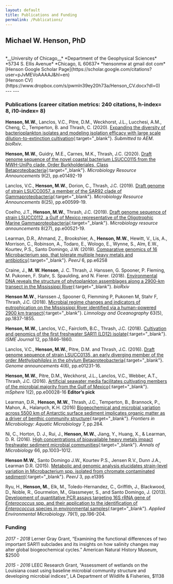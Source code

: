 ```yaml
---
layout: default
title: Publications and Funding
permalink: /Publications/
---
```

<script type='text/javascript' src='https://d1bxh8uas1mnw7.cloudfront.net/assets/embed.js'></script>


## Michael W. Henson, PhD

<br>
*__University of Chicago__*  
*Department of the Geophysical Sciences* 
*5734 S. Ellis Avenue*  
*Chicago, IL 60637*  
*hensonmw at gmail dot com*  

<br>
[Henson Google Scholar Page](https://scholar.google.com/citations?user=pJvMEVoAAAAJ&hl=en)
<br>
[Henson CV](https://www.dropbox.com/s/pwmln39ey20h73a/Henson_CV.docx?dl=0)
<br>
---
---
<br>

### Publications (career citation metrics: 240 citations, h-index= 8, i10-index= 8)

<div style="float: right; padding-left: 15px" class='altmetric-embed' data-badge-type='donut' data-link-target='_blank' data-doi="10.1101/2020.04.17.046896"></div>

**Henson, M.W.**, Lanclos, V.C., Pitre, D.M., Weckhorst, J.L., Lucchesi, A.M., Cheng, C., Temperton, B. and Thrash, C. (2020). [Expanding the diversity of bacterioplankton isolates and modeling isolation efficacy with large scale dilution-to-extinction cultivation](https://doi.org/10.1101/2020.04.17.046896){:target="_blank"}. *Submitted to AEM*. *bioRxiv*. 

<div style="float: right; padding-left: 15px" class='altmetric-embed' data-badge-type='donut' data-link-target='_blank' data-doi="10.1128/MRA.01492-19"></div>

**Henson, M.W.**, Guidry, M.E., Carnes, M.K., Thrash, J.C. (2020). [Draft genome sequence of the novel coastal bacterium LSUCC0115 from the MWH-UniPo clade, Order Burkholderiales, Class Betaproteobacteria](https://doi.org/10.1128/MRA.01492-19){:target="_blank"}. *Microbiology Resource Announcements* 9(2), pp.e01492-19

<div style="float: right; padding-left: 15px" class='altmetric-embed' data-badge-type='donut' data-link-target='_blank' data-doi="10.1128/genomeA.01231-16"></div>

Lanclos, V.C., **Henson, M.W.**, Dorion, C., Thrash, J.C. (2019). [Draft genome of strain LSUCC0057, a member of the SAR92 clade of Gammaproteobacteria](https://doi.org/10.1128/genomeA.01231-16){:target="_blank"}. *Microbiology Resource Announcements* 8(25), pp.e00599-19.

<div style="float: right; padding-left: 15px" class='altmetric-embed' data-badge-type='donut' data-link-target='_blank' data-doi="10.1128/MRA.00521-19"></div>

Coelho, J.T., **Henson, M.W.**, Thrash, J.C. (2019). [Draft genome sequence of strain LSUCC0112, a Gulf of Mexico representative of the Oligotrophic Marine Gammaproteobacteria](https://doi.org/10.1128/MRA.00521-19){:target="_blank"}. *Microbiology resource announcements* 8(27), pp.e00521-19.

<div style="float: right; padding-left: 15px" class='altmetric-embed' data-badge-type='donut' data-link-target='_blank' data-doi="10.1128/MRA.00521-19"></div>

Learman, D.R., Ahmand, Z., Brookshier, A., **Henson, M.W.**, Hewitt, V., Lis, A., Morrison, C., Robinson, A., Todaro, E., Wologo, E., Wynne, S., Alm, E.W., Kourtev, P.S., Santo Domingo, J.W. (2019). [Comparative genomics of 16 Microbacterium spp. that tolerate multiple heavy metals and antibiotics](https://doi.org/10.7717/peerj.6258){:target="_blank"}. *PeerJ* 6, pp.e6258 

<div style="float: right; padding-left: 15px" class='altmetric-embed' data-badge-type='donut' data-link-target='_blank' data-doi="10.1101/261727"></div>

Craine, J., **M. W. Henson**, J. C. Thrash, J. Hanssen, G. Spooner, P. Fleming, M. Pukonen, F. Stahr, S. Spaulding,
and N. Fierer. (2018). [Environmental DNA reveals the structure of phytoplankton assemblages along a 2900-km transect
 in the Mississippi River](https://doi.org/10.1101/261727){:target="_blank"}. *bioRxiv*

<div style="float: right; padding-left: 15px" class='altmetric-embed' data-badge-type='donut' data-link-target='_blank' data-doi="10.1101/091512"></div>

**Henson M.W**., Hanssen J, Spooner G, Flemming P, Pukonen M, Stahr F, Thrash, J.C. (2018). [Microbial regime changes
and indicators of eutrophication on the Mississippi River identified via a human-powered 2900 km transect](https://doi.org/10.1101/091512){:target="_blank"}. *Limnology and Oceanography* 63(5), pp.1837-1855.

<div style="float: right; padding-left: 15px" class='altmetric-embed' data-badge-type='donut' data-link-target='_blank' data-doi="10.1038/s41396-018-0092-2"></div>

**Henson, M.W.**, Lanclos, V.C., Faircloth, B.C., Thrash, J.C. (2018). [Cultivation and genomics of the first freshwater SAR11 (LD12) isolate](https://www.nature.com/articles/s41396-018-0092-2){:target="_blank"}.
  *ISME Journal* 12, pp.1846–1860.

<div style="float: right; padding-left: 15px" class='altmetric-embed' data-badge-type='donut' data-link-target='_blank' data-doi="10.1128/genomeA.01231-16"></div>

Lanclos, V.C., **Henson, M.W.**, Pitre, D.M. and Thrash, J.C. (2016). [Draft genome sequence of strain LSUCC0135, an
early diverging member of the order *Methylophilales* in the phylum Betaproteobacteria](http://genomea.asm.org/content/4/6/e01231-16.full){:target="_blank"}. *Genome announcements* 4(6), pp.e01231-16.

<div style="float: right; padding-left: 15px" class='altmetric-embed' data-badge-type='donut' data-link-target='_blank' data-doi="10.1128/mSphere.00028-16"></div>

**Henson, M.W.**, Pitre, D.M., Weckhorst, J.L., Lanclos, V.C., Webber, A.T., Thrash, J.C. (2016). [Artificial seawater
media facilitates cultivating members of the microbial majority from the Gulf of Mexico](http://msphere.asm.org/content/1/2/e00028-16){:target="_blank"}. *mSphere* 1(2), pp.e00028-16 **Editor’s pick**

<div style="float: right; padding-left: 15px" class='altmetric-embed' data-badge-type='donut' data-link-target='_blank' data-doi="10.3389/fmicb.2016.00284"></div>

Learman, D.R., **Henson, M.W.**, Thrash, J.C., Temperton, B., Brannock, P., Mahon, A., Halanych, K.H. (2016)
[Biogeochemical and microbial variation across 5500 km of Antarctic surface sediment implicates organic matter as a
driver of benthic community structure](https://dx.doi.org/10.3389/fmicb.2016.00284){:target="_blank"}. *Frontiers in Microbiology: Aquatic Microbiology* 7, pp.284.

<div style="float: right; padding-left: 15px" class='altmetric-embed' data-badge-type='donut' data-link-target='_blank' data-doi="10.1007/s13213-015-1189-8"></div>

Ni, C., Horton, D. J., Rui, J., **Henson, M.W.**, Jiang, Y., Huang, X., & Learman, D. R. (2016). [High concentrations of bioavailable
heavy metals impact freshwater sediment microbial communities](https://link.springer.com/article/10.1007/s13213-015-1189-8){:target="_blank"}. *Annals of Microbiology* 66, pp.1003–1012.

<div style="float: right; padding-left: 15px" class='altmetric-embed' data-badge-type='donut' data-link-target='_blank' data-doi="10.7717/peerj.1395"></div>

**Henson M.W.**, Santo Domingo J.W., Kourtev P.S., Jensen R.V., Dunn J.A., Learman D.R. (2015). [Metabolic and genomic
analysis elucidates strain-level variation in Microbacterium spp. isolated from chromate contaminated sediment](https://dx.doi.org/10.7717/peerj.1395){:target="_blank"}. *PeerJ* 3, pp.e1395

<div style="float: right; padding-left: 15px" class='altmetric-embed' data-badge-type='donut' data-link-target='_blank' data-doi="10.1128/AEM.02802-12"></div>

Ryu, H., **Henson, M.**, Elk, M., Toledo-Hernandez, C., Griffith, J., Blackwood, D., Noble, R., Gourmelon, M.,
Glassmeyer, S., and Santo Domingo, J. (2013). [Development of quantitative PCR assays targeting 16S rRNA gene of
*Enterococcus* spp. and their application to the identification of *Enterococcus* species in environmental samples](http://aem.asm.org/content/79/1/196.full){:target="_blank"}. *Applied Environmental Microbiology*. 79(1), pp.196-204.

### Funding

*2017 - 2018*	Lerner Gray Grant, “Examining the functional differences of two important SAR11 subclades and its insights on how
salinity changes may alter global biogeochemical cycles.” American Natural History Museum, $2500

*2015 - 2016*	LEEC Research Grant, “Assessment of wetlands on the Louisiana coast using baseline microbial community structure
and developing microbial indices”, LA Department of Wildlife & Fisheries, $1138
